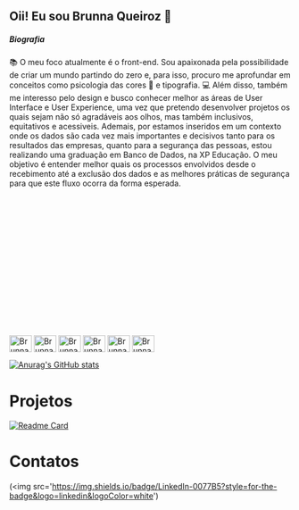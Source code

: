 ## Oii! Eu sou Brunna Queiroz 👋

##### Biografia


📚 O meu foco atualmente é o front-end. Sou apaixonada pela possibilidade de criar um mundo partindo do zero e, para isso, procuro me aprofundar em conceitos como psicologia das cores 🌈 e tipografia.
💻 Além disso, também me interesso pelo design e busco conhecer melhor as áreas de User Interface e User Experience, uma vez que pretendo desenvolver projetos os quais sejam não só agradáveis aos olhos, mas também inclusivos, equitativos e acessiveis.
Ademais, por estamos inseridos em um contexto onde os dados são cada vez mais importantes e decisivos tanto para os resultados das empresas, quanto para a segurança das pessoas, estou realizando uma graduação em Banco de Dados, na XP Educação. O meu objetivo é entender melhor quais os processos envolvidos desde o recebimento até a exclusão dos dados e as melhores práticas de segurança para que este fluxo ocorra da forma esperada.

<div id='icons' style='padding-top: 250px'>
  <img align='center' alt='Brunna-Python' height='30px' width='40' src="https://cdn.jsdelivr.net/gh/devicons/devicon/icons/python/python-original.svg"/>
  <img align='center' alt='Brunna-HTML' height='30px' width='40' src="https://cdn.jsdelivr.net/gh/devicons/devicon/icons/html5/html5-original.svg"/>
  <img align='center' alt='Brunna-CSS' height='30px' width='40' src="https://cdn.jsdelivr.net/gh/devicons/devicon/icons/css3/css3-original.svg"/>
  <img align='center' alt='Brunna-JS' height='30px' width='40' src="https://cdn.jsdelivr.net/gh/devicons/devicon/icons/javascript/javascript-original.svg"/>
  <img align='center' alt='Brunna-React' height='30px' width='40' src="https://cdn.jsdelivr.net/gh/devicons/devicon/icons/react/react-original.svg"/>
  <img align='center' alt='Brunna-TS' height='30px' width='40' src="https://cdn.jsdelivr.net/gh/devicons/devicon/icons/typescript/typescript-original.svg"/>
</div>

[![Anurag's GitHub stats](https://github-readme-stats.vercel.app/api?username=BrunnaQueiroz&theme=radical)](https://github.com/anuraghazra/github-readme-stats)


# Projetos

[![Readme Card](https://github-readme-stats.vercel.app/api/pin/?username=BrunnaQueiroz&repo=devweekgit.github-io)](https://github.com/anuraghazra/github-readme-stats)

# Contatos

(<img src='https://img.shields.io/badge/LinkedIn-0077B5?style=for-the-badge&logo=linkedin&logoColor=white')
